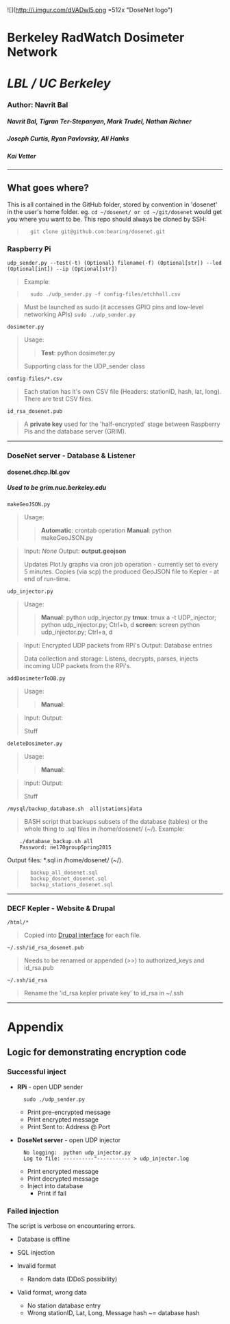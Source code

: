 ![](http://i.imgur.com/dVADwI5.png =512x "DoseNet logo")
# Berkeley RadWatch Dosimeter Network
# *LBL / UC Berkeley*
### Author: Navrit Bal
##### Navrit Bal, Tigran Ter-Stepanyan, Mark Trudel, Nathan Richner
##### Joseph Curtis, Ryan Pavlovsky, Ali Hanks
##### Kai Vetter
---
## What goes where?
This is all contained in the GitHub folder, stored by convention in 'dosenet' in the user's home folder. eg. `cd ~/dosenet/ or cd ~/git/dosenet` would get you where you want to be.
This repo should always be cloned by SSH:
>		git clone git@github.com:bearing/dosenet.git

### Raspberry Pi
	udp_sender.py --test(-t) (Optional) filename(-f) (Optional[str]) --led (Optional[int]) --ip (Optional[str])

>Example:

>		sudo ./udp_sender.py -f config-files/etchhall.csv

> Must be launched as sudo (it accesses GPIO pins and low-level networking APIs)
> `sudo ./udp_sender.py`

	dosimeter.py
> Usage: 
>> **Test**: python dosimeter.py
>
> Supporting class for the UDP_sender class

	config-files/*.csv
> Each station has it's own CSV file (Headers: stationID, hash, lat, long).
	There are test CSV files.

	id_rsa_dosenet.pub
>	A **private key** used for the 'half-encrypted' stage between Raspberry Pis and the database server (GRIM).

---
### DoseNet server - Database & Listener
#### dosenet.dhcp.lbl.gov
##### Used to be grim.nuc.berkeley.edu
	makeGeoJSON.py
> Usage: 
>> **Automatic**: crontab operation
>> **Manual**: python makeGeoJSON.py

> Input: *None*
> Output: **output.geojson**
>
> Updates Plot.ly graphs via cron job operation - currently set to every 5 minutes.
> Copies (via scp) the produced GeoJSON file to Kepler - at end of run-time.

	udp_injector.py
> Usage: 
>> **Manual**: python udp_injector.py
>> **tmux**: tmux a -t UDP_injector; python udp_injector.py; Ctrl+b, d
>> **screen**: screen python udp_injector.py; Ctrl+a, d

> Input: Encrypted UDP packets from RPi's
> Output: Database entries
> 
> Data collection and storage: Listens, decrypts, parses, injects incoming UDP packets from the RPi's.

	addDosimeterToDB.py
> Usage:
>> **Manual**: 

> Input: 
> Output: 
>
> Stuff

	deleteDosimeter.py
> Usage:
>> **Manual**: 

> Input: 
> Output: 
>
> Stuff

	/mysql/backup_database.sh  all|stations|data
> BASH script that backups subsets of the database (tables) or the whole thing to .sql files in /home/dosenet/ (~/). 
   Example:

		./database_backup.sh all
		Password: ne170groupSpring2015  

   Output files: *.sql in /home/dosenet/ (~/). 

> 		backup_all_dosenet.sql
> 		backup_dosnet_dosenet.sql
> 		backup_stations_dosenet.sql

---
### DECF Kepler - Website & Drupal
	/html/*
> Copied into [Drupal interface](https://radwatch.berkeley.edu/user) for each file.

	~/.ssh/id_rsa_dosenet.pub
> Needs to be renamed or appended (>>) to authorized_keys and id_rsa.pub

	~/.ssh/id_rsa
> Rename the 'id_rsa kepler private key' to id_rsa in ~/.ssh

---
# Appendix

## Logic for demonstrating encryption code
### Successful inject

+ **RPi** - open UDP sender

		sudo ./udp_sender.py

   + Print pre-encrypted message
   + Print encrypted message
   + Print Sent to: Address @ Port

+ **DoseNet server** - open UDP injector

		No logging:  python udp_injector.py
		Log to file: ----------"----------- > udp_injector.log

   + Print encrypted message
   + Print decrypted message
   + Inject into database
      + Print if fail


### Failed injection
The script is verbose on encountering errors.

+ Database is offline

+ SQL injection

+ Invalid format
   + Random data (DDoS possibility)

+ Valid format, wrong data
   + No station database entry
   + Wrong stationID, Lat, Long, Message hash ~= database hash
